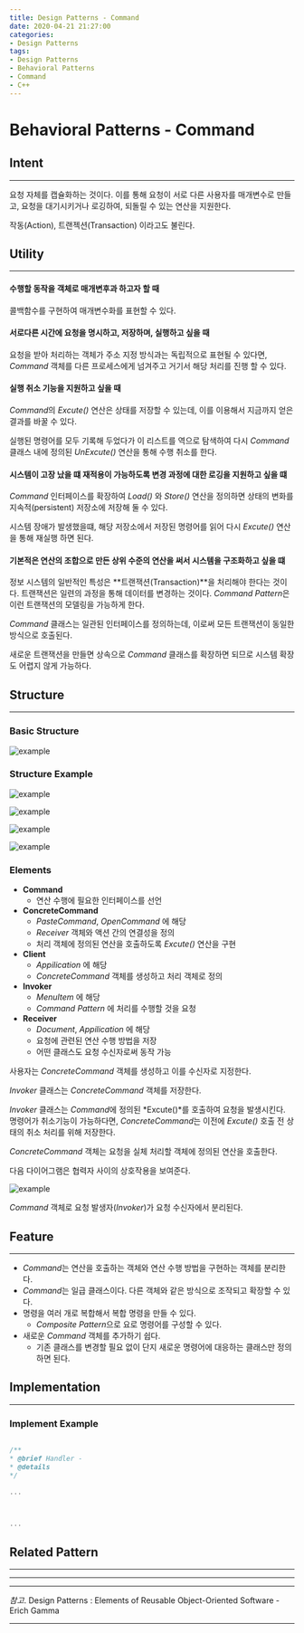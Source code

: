 ```yaml
---
title: Design Patterns - Command
date: 2020-04-21 21:27:00
categories:
- Design Patterns
tags:
- Design Patterns
- Behavioral Patterns 
- Command
- C++
---
```


# Behavioral Patterns - Command

## Intent

---

요청 자체를 캡슐화하는 것이다. 이를 통해 요청이 서로 다른 사용자를 매개변수로 만들고, 요청을 대기시키거나 로깅하여, 되돌릴 수 있는 연산을 지원한다.

작동(Action), 트랜젝션(Transaction) 이라고도 불린다.

## Utility

---

#### 수행할 동작을 객체로 매개변후과 하고자 할 때

콜백함수를 구현하여 매개변수화를 표현할 수 있다.

#### 서로다른 시간에 요청을 명시하고, 저장하며, 실행하고 싶을 때

요청을 받아 처리하는 객체가 주소 지정 방식과는 독립적으로 표현될 수 있다면, *Command* 객체를 다른 프로세스에게 넘겨주고 거기서 해당 처리를 진행 할 수 있다.

#### 실행 취소 기능을 지원하고 싶을 때

*Command*의 *Excute()* 연산은 상태를 저장할 수 있는데, 이를 이용해서 지금까지 얻은 결과를 바꿀 수 있다.

실행된 명령어를 모두 기록해 두었다가 이 리스트를 역으로 탐색하여 다시 *Command* 클래스 내에 정의된 *UnExcute()* 연산을 통해 수행 취소를 한다.  

#### 시스템이 고장 났을 떄 재적용이 가능하도록 변경 과정에 대한 로깅을 지원하고 싶을 떄

*Command* 인터페이스를 확장하여 *Load()* 와 *Store()* 연산을 정의하면 상태의 변화를 지속적(persistent) 저장소에 저장해 둘 수 있다.

시스템 장애가 발생했을떄, 해당 저장소에서 저장된 명령어를 읽어 다시 *Excute()* 연산을 통해 재실행 하면 된다.

#### 기본적은 연산의 조합으로 만든 상위 수준의 연산을 써서 시스템을 구조화하고 싶을 떄

정보 시스템의 일반적인 특성은 **트랜잭션(Transaction)**을 처리해야 한다는 것이다. 트랜잭션은 일련의 과정을 통해 데이터를 변경하는 것이다. *Command Pattern*은 이런 트랜잭션의 모델링을 가능하게 한다.

*Command* 클래스는 일관된 인터페이스를 정의하는데, 이로써 모든 트랜잭션이 동일한 방식으로 호출된다.

새로운 트랜잭션을 만들면 상속으로 *Command* 클래스를 확장하면 되므로 시스템 확장도 어렵지 않게 가능하다.

## Structure

---

### Basic Structure

![example](http://www.cs.unc.edu/~stotts/GOF/hires/Pictures/command.gif)

### Structure Example

![example](http://www.cs.unc.edu/~stotts/GOF/hires/Pictures/comma081.gif)

![example](http://www.cs.unc.edu/~stotts/GOF/hires/Pictures/comma078.gif)

![example](http://www.cs.unc.edu/~stotts/GOF/hires/Pictures/comma080.gif)

![example](http://www.cs.unc.edu/~stotts/GOF/hires/Pictures/comma079.gif)

### Elements

- **Command**
  - 연산 수행에 필요한 인터페이스를 선언
- **ConcreteCommand**
  - *PasteCommand*, *OpenCommand* 에 해당
  - *Receiver* 객체와 액션 간의 연결성을 정의
  - 처리 객체에 정의된 연산을 호출하도록 *Excute()* 연산을 구현
- **Client**
  - *Appilication* 에 해당
  - *ConcreteCommand* 객체를 생성하고 처리 객체로 정의
- **Invoker**
  - *MenuItem* 에 해당
  - *Command Pattern* 에 처리를 수행할 것을 요청
- **Receiver**
  - *Document*, *Appilication* 에 해당
  - 요청에 관련된 연산 수행 방법을 저장
  - 어떤 클래스도 요청 수신자로써 동작 가능

사용자는 *ConcreteCommand* 객체를 생성하고 이를 수신자로 지정한다.

*Invoker* 클래스는 *ConcreteCommand* 객체를 저장한다.

*Invoker* 클래스는 *Command*에 정의된 *Excute()*를 호출하여 요청을 발생시킨다. 명령어가 취소기능이 가능하다면, *ConcreteCommand*는 이전에 *Excute()* 호출 전 상태의 취소 처리를 위해 저장한다.

*ConcreteCommand* 객체는 요청을 실체 처리할 객체에 정의된 연산을 호출한다.

다음 다이어그램은 협력자 사이의 상호작용을 보여준다.

![example](http://www.cs.unc.edu/~stotts/GOF/hires/Pictures/comma077.gif)

*Command* 객체로 요청 발생자(*Invoker*)가 요청 수신자에서 분리된다.  

## Feature

---

- *Command*는 연산을 호출하는 객체와 연산 수행 방법을 구현하는 객체를 분리한다.
- *Command*는 일급 클래스이다. 다른 객체와 같은 방식으로 조작되고 확장할 수 있다.
- 명령을 여러 개로 복합해서 복합 명령을 만들 수 있다.
  - *Composite Pattern*으로 요로 명령어를 구성할 수 있다.
- 새로운 *Command* 객체를 추가하기 쉽다.
  - 기존 클래스를 변경할 필요 없이 단지 새로운 명령어에 대응하는 클래스만 정의하면 된다.

## Implementation

---

### Implement Example

```cpp

/**
* @brief Handler - 
* @details
*/

...



...

```

## Related Pattern

---


---
---
*참고*. Design Patterns : Elements of Reusable Object-Oriented Software - Erich Gamma

---
